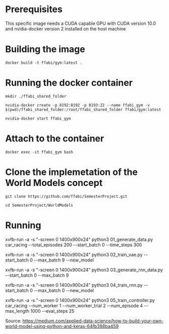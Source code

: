 # Prerequisites
This specific image needs a CUDA capable GPU with CUDA version 10.0 and nvidia-docker version 2 installed on the host machine

# Building the image

`docker build -t ffabi/gym:latest .`

# Running the docker container

`mkdir ./ffabi_shared_folder`

`nvidia-docker create -p 8192:8192 -p 8193:22 --name ffabi_gym -v $(pwd)/ffabi_shared_folder:/root/ffabi_shared_folder ffabi/gym:latest`

`nvidia-docker start ffabi_gym`

# Attach to the container

`docker exec -it ffabi_gym bash`

# Clone the implemetation of the World Models concept

`git clone https://github.com/ffabi/SemesterProject.git`

`cd SemesterProject/WorldModels`

# Running


xvfb-run -a -s "-screen 0 1400x900x24" python3 01_generate_data.py car_racing --total_episodes 200 --start_batch 0 --time_steps 300

xvfb-run -a -s "-screen 0 1400x900x24" python3 02_train_vae.py --start_batch 0 --max_batch 9 --new_model

xvfb-run -a -s "-screen 0 1400x900x24" python3 03_generate_rnn_data.py --start_batch 0 --max_batch 9

xvfb-run -a -s "-screen 0 1400x900x24" python3 04_train_rnn.py --start_batch 0 --max_batch 0 --new_model

xvfb-run -a -s "-screen 0 1400x900x24" python3 05_train_controller.py car_racing --num_worker 1 --num_worker_trial 2 --num_episode 4 --max_length 1000 --eval_steps 25



Source:
<https://medium.com/applied-data-science/how-to-build-your-own-world-model-using-python-and-keras-64fb388ba459>
